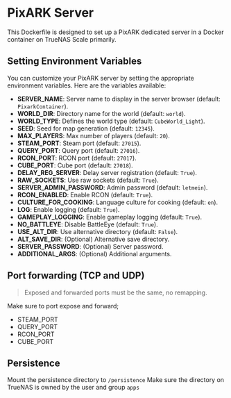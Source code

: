 # PixARK Server

This Dockerfile is designed to set up a PixARK dedicated server in a Docker container on TrueNAS Scale primarily.

## Setting Environment Variables

You can customize your PixARK server by setting the appropriate environment variables. Here are the variables available:

- **SERVER_NAME**: Server name to display in the server browser (default: `PixarkContainer`).
- **WORLD_DIR**: Directory name for the world (default: `world`).
- **WORLD_TYPE**: Defines the world type (default: `CubeWorld_Light`).
- **SEED**: Seed for map generation (default: `12345`).
- **MAX_PLAYERS**: Max number of players (default: `20`).
- **STEAM_PORT**: Steam port (default: `27015`).
- **QUERY_PORT**: Query port (default: `27016`).
- **RCON_PORT**: RCON port (default: `27017`).
- **CUBE_PORT**: Cube port (default: `27018`).
- **DELAY_REG_SERVER**: Delay server registration (default: `True`).
- **RAW_SOCKETS**: Use raw sockets (default: `True`).
- **SERVER_ADMIN_PASSWORD**: Admin password (default: `letmein`).
- **RCON_ENABLED**: Enable RCON (default: `True`).
- **CULTURE_FOR_COOKING**: Language culture for cooking (default: `en`).
- **LOG**: Enable logging (default: `True`).
- **GAMEPLAY_LOGGING**: Enable gameplay logging (default: `True`).
- **NO_BATTLEYE**: Disable BattleEye (default: `True`).
- **USE_ALT_DIR**: Use alternative directory (default: `False`).
- **ALT_SAVE_DIR**: (Optional) Alternative save directory.
- **SERVER_PASSWORD**: (Optional) Server password.
- **ADDITIONAL_ARGS**: (Optional) Additional arguments.

## Port forwarding (TCP and UDP)

> Exposed and forwarded ports must be the same, no remapping.

Make sure to port expose and forward;
- STEAM_PORT
- QUERY_PORT
- RCON_PORT
- CUBE_PORT

## Persistence

Mount the persistence directory to `/persistence`
Make sure the directory on TrueNAS is owned by the user and group `apps`
